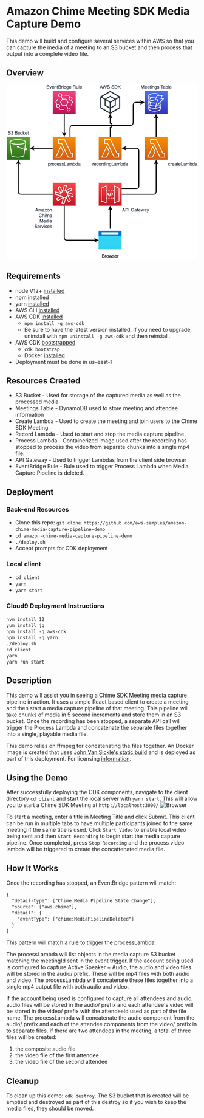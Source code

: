 # Amazon Chime Meeting SDK Media Capture Demo

This demo will build and configure several services within AWS so that you can capture the media of a meeting to an S3 bucket and then process that output into a complete video file.
## Overview

![Overview](images/Overview.png)

## Requirements
- node V12+ [installed](https://nodejs.org/en/download/)
- npm [installed](https://www.npmjs.com/get-npm)
- yarn [installed](https://yarnpkg.com/getting-started/install)
- AWS CLI [installed](https://docs.aws.amazon.com/cli/latest/userguide/install-cliv2.html)
- AWS CDK [installed](https://docs.aws.amazon.com/cdk/latest/guide/getting_started.html#getting_started_install)
  - `npm install -g aws-cdk`
  - Be sure to have the latest version installed.  If you need to upgrade, uninstall with `npm uninstall -g aws-cdk` and then reinstall.
- AWS CDK [bootstrapped](https://docs.aws.amazon.com/cdk/latest/guide/bootstrapping.html)
  - `cdk bootstrap`
  - Docker [installed](https://docs.docker.com/get-docker/)
- Deployment must be done in us-east-1

## Resources Created
- S3 Bucket - Used for storage of the captured media as well as the processed media
- Meetings Table - DynamoDB used to store meeting and attendee information
- Create Lambda - Used to create the meeting and join users to the Chime SDK Meeting.  
- Record Lambda - Used to start and stop the media capture pipeline.
- Process Lambda - Containerized image used after the recording has stopped to process the video from separate chunks into a single mp4 file.
- API Gateway - Used to trigger Lambdas from the client side browser
- EventBridge Rule - Rule used to trigger Process Lambda when Media Capture Pipeline is deleted.  
## Deployment

### Back-end Resources
- Clone this repo: `git clone https://github.com/aws-samples/amazon-chime-media-capture-pipeline-demo`
- `cd amazon-chime-media-capture-pipeline-demo`
- `./deploy.sh`
- Accept prompts for CDK deployment

### Local client
- `cd client`
- `yarn`
- `yarn start`

### Cloud9 Deployment Instructions
```
nvm install 12
yum install jq
npm install -g aws-cdk
npm install -g yarn
./deploy.sh
cd client
yarn
yarn run start
```

## Description

This demo will assist you in seeing a Chime SDK Meeting media capture pipeline in action.  It uses a simple React based client to create a meeting and then start a media capture pipeline of that meeting.  This pipeline will take chunks of media in 5 second increments and store them in an S3 bucket.  Once the recording has been stopped, a separate API call will trigger the Process Lambda and concatenate the separate files together into a single, playable media file.  

This demo relies on ffmpeg for concatenating the files together.  An Docker image is created that uses [John Van Sickle's static build](https://johnvansickle.com/ffmpeg/) and is deployed as part of this deployment.  For licensing [information](http://ffmpeg.org/legal.html).

## Using the Demo

After successfully deploying the CDK components, navigate to the client directory `cd client` and start the local server with `yarn start`.  This will allow you to start a Chime SDK Meeting at `http://localhost:3000/` 
![Browser](images/Browser.png)

To start a meeting, enter a title in Meeting Title and click Submit.  This client can be run in multiple tabs to have multiple participants joined to the same meeting if the same title is used.  Click `Start Video` to enable local video being sent and then `Start Recording` to begin start the media capture pipeline.  Once completed, press `Stop Recording` and the process video lambda will be triggered to create 
the concattenated media file.  

## How It Works

Once the recording has stopped, an EventBridge pattern will match:
```
{
  "detail-type": ["Chime Media Pipeline State Change"],
  "source": ["aws.chime"],
  "detail": {
    "eventType": ["chime:MediaPipelineDeleted"]
  }
}
```

This pattern will match a rule to trigger the processLambda.  

The processLambda will list objects in the media capture S3 bucket matching the meetingId sent in the event trigger.  If the account being used is configured to capture Active Speaker + Audio, the audio and video files will be stored in the audio/ prefix.  These will be mp4 files with both audio and video.  The processLambda will concatenate these files together into a single mp4 output file with both audio and video.

If the account being used is configured to capture all attendees and audio, audio files will be stored in the audio/ prefix and each attendee's video will be stored in the video/ prefix with the attendeeId used as part of the file name.  The processLambda will concatenate the audio component from the audio/ prefix and each of the attendee components from the video/ prefix in to separate files.  If there are two attendees in the meeting, a total of three files will be created: 
1) the composite audio file
2) the video file of the first attendee
3) the video file of the second attendee  


## Cleanup

To clean up this demo: `cdk destroy`.  The S3 bucket that is created will be emptied and destroyed as part of this destroy so if you wish to keep the media files, they should be moved.  

